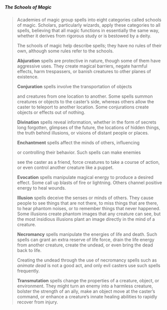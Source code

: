 ##### The Schools of Magic

> Academies of magic group spells into eight categories called schools
> of magic. Scholars, particularly wizards, apply these categories to
> all spells, believing that all magic functions in essentially the same
> way, whether it derives from rigorous study or is bestowed by a deity.
>
> The schools of magic help describe spells; they have no rules of their
> own, although some rules refer to the schools.
>
> **Abjuration** spells are protective in nature, though some of them
> have aggressive uses. They create magical barriers, negate harmful
> effects, harm trespassers, or banish creatures to other planes of
> existence.
>
> **Conjuration** spells involve the transportation of objects
>
> and creatures from one location to another. Some spells summon
> creatures or objects to the caster’s side, whereas others allow the
> caster to teleport to another location. Some conjurations create
> objects or effects out of nothing.
>
> **Divination** spells reveal information, whether in the form of
> secrets long forgotten, glimpses of the future, the locations of
> hidden things, the truth behind illusions, or visions of distant
> people or places.
>
> **Enchantment** spells affect the minds of others, influencing
>
> or controlling their behavior. Such spells can make enemies
>
> see the caster as a friend, force creatures to take a course of
> action, or even control another creature like a puppet.
>
> **Evocation** spells manipulate magical energy to produce a desired
> effect. Some call up blasts of fire or lightning. Others channel
> positive energy to heal wounds.
>
> **Illusion** spells deceive the senses or minds of others. They cause
> people to see things that are not there, to miss things that are
> there, to hear phantom noises, or to remember things that never
> happened. Some illusions create phantom images that any creature can
> see, but the most insidious illusions plant an image directly in the
> mind of a creature.
>
> **Necromancy** spells manipulate the energies of life and death. Such
> spells can grant an extra reserve of life force, drain the life energy
> from another creature, create the undead, or even bring the dead back
> to life.
>
> Creating the undead through the use of necromancy spells such as
> *animate dead* is not a good act, and only evil casters use such
> spells frequently.
>
> **Transmutation** spells change the properties of a creature, object,
> or environment. They might turn an enemy into a harmless creature,
> bolster the strength of an ally, make an object move at the caster’s
> command, or enhance a creature’s innate healing abilities to rapidly
> recover from injury.
